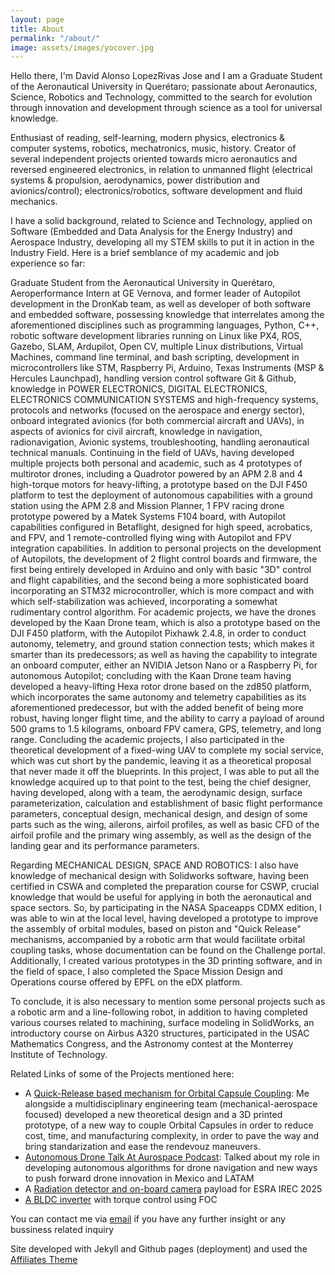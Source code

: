 ```yaml
---
layout: page
title: About
permalink: "/about/"
image: assets/images/yocover.jpg
---
```


Hello there, I'm David Alonso LopezRivas Jose and I am a Graduate Student of the Aeronautical University in Querétaro; passionate about Aeronautics, Science, Robotics and Technology, committed to the search for evolution through innovation and development through science as a tool for universal knowledge.  

Enthusiast of reading, self-learning, modern physics, electronics & computer systems, robotics, mechatronics, music, history. Creator of several independent projects oriented towards micro aeronautics and reversed engineered electronics, in relation to unmanned flight (electrical systems & propulsion, aerodynamics, power distribution and avionics/control); electronics/robotics, software development and fluid mechanics.

I have a solid background, related to Science and Technology, applied on Software (Embedded and Data Analysis for the Energy Industry) and Aerospace Industry, developing all my STEM skills to put it in action in the Industry Field. Here is a brief semblance of my academic and job experience so far: 

Graduate Student from the Aeronautical University in Querétaro, Aeroperformance Intern at GE Vernova, and former leader of Autopilot development in the DronKab team, as well as developer of both software and embedded software, possessing knowledge that interrelates among the aforementioned disciplines such as programming languages, Python, C++, robotic software development libraries running on Linux like PX4, ROS, Gazebo, SLAM, Ardupilot, Open CV, multiple Linux distributions, Virtual Machines, command line terminal, and bash scripting, development in microcontrollers like STM, Raspberry Pi, Arduino, Texas Instruments (MSP & Hercules Launchpad), handling version control software Git & Github, knowledge in POWER ELECTRONICS, DIGITAL ELECTRONICS, ELECTRONICS COMMUNICATION SYSTEMS and high-frequency systems, protocols and networks (focused on the aerospace and energy sector), onboard integrated avionics (for both commercial aircraft and UAVs), in aspects of avionics for civil aircraft, knowledge in navigation, radionavigation, Avionic systems, troubleshooting, handling aeronautical technical manuals. Continuing in the field of UAVs, having developed multiple projects both personal and academic, such as 4 prototypes of multirotor drones, including a Quadrotor powered by an APM 2.8 and 4 high-torque motors for heavy-lifting, a prototype based on the DJI F450 platform to test the deployment of autonomous capabilities with a ground station using the APM 2.8 and Mission Planner, 1 FPV racing drone prototype powered by a Matek Systems F104 board, with Autopilot capabilities configured in Betaflight, designed for high speed, acrobatics, and FPV, and 1 remote-controlled flying wing with Autopilot and FPV integration capabilities. In addition to personal projects on the development of Autopilots, the development of 2 flight control boards and firmware, the first being entirely developed in Arduino and only with basic "3D" control and flight capabilities, and the second being a more sophisticated board incorporating an STM32 microcontroller, which is more compact and with which self-stabilization was achieved, incorporating a somewhat rudimentary control algorithm. For academic projects, we have the drones developed by the Kaan Drone team, which is also a prototype based on the DJI F450 platform, with the Autopilot Pixhawk 2.4.8, in order to conduct autonomy, telemetry, and ground station connection tests; which makes it smarter than its predecessors; as well as having the capability to integrate an onboard computer, either an NVIDIA Jetson Nano or a Raspberry Pi, for autonomous Autopilot; concluding with the Kaan Drone team having developed a heavy-lifting Hexa rotor drone based on the zd850 platform, which incorporates the same autonomy and telemetry capabilities as its aforementioned predecessor, but with the added benefit of being more robust, having longer flight time, and the ability to carry a payload of around 500 grams to 1.5 kilograms, onboard FPV camera, GPS, telemetry, and long range. Concluding the academic projects, I also participated in the theoretical development of a fixed-wing UAV to complete my social service, which was cut short by the pandemic, leaving it as a theoretical proposal that never made it off the blueprints. In this project, I was able to put all the knowledge acquired up to that point to the test, being the chief designer, having developed, along with a team, the aerodynamic design, surface parameterization, calculation and establishment of basic flight performance parameters, conceptual design, mechanical design, and design of some parts such as the wing, ailerons, airfoil profiles, as well as basic CFD of the airfoil profile and the primary wing assembly, as well as the design of the landing gear and its performance parameters.

Regarding MECHANICAL DESIGN, SPACE AND ROBOTICS: I also have knowledge of mechanical design with Solidworks software, having been certified in CSWA and completed the preparation course for CSWP, crucial knowledge that would be useful for applying in both the aeronautical and space sectors. So, by participating in the NASA Spaceapps CDMX edition, I was able to win at the local level, having developed a prototype to improve the assembly of orbital modules, based on piston and "Quick Release" mechanisms, accompanied by a robotic arm that would facilitate orbital coupling tasks, whose documentation can be found on the Challenge portal. Additionally, I created various prototypes in the 3D printing software, and in the field of space, I also completed the Space Mission Design and Operations course offered by EPFL on the eDX platform.

To conclude, it is also necessary to mention some personal projects such as a robotic arm and a line-following robot, in addition to having completed various courses related to machining, surface modeling in SolidWorks, an introductory course on Airbus A320 structures, participated in the USAC Mathematics Congress, and the Astronomy contest at the Monterrey Institute of Technology.


Related Links of some of the Projects mentioned here:
- A [Quick-Release based mechanism for Orbital Capsule Coupling](https://2020.spaceappschallenge.org/challenges/create/lets-connect/teams/astreo/project): Me alongside a multidisciplinary engineering team (mechanical-aerospace focused) developed a new theoretical design and a 3D printed prototype, of a new way to couple Orbital Capsules in order to reduce cost, time, and manufacturing complexity, in order to pave the way and bring standarization and ease the rendevouz maneuvers.
- [Autonomous Drone Talk At Aurospace Podcast](https://open.spotify.com/episode/5yy8wK2THztCYBig589F8X?si=P0N40jHzRqOln05eURoXuQ&nd=1&dlsi=0c904b9c3da74e93): Talked about my role in developing autonomous algorithms for drone navigation and new ways to push forward drone innovation in Mexico and LATAM
- A [Radiation detector and on-board camera]() payload for ESRA IREC 2025 
- [A BLDC inverter]() with torque control using FOC


You can contact me via [email](mailto:davidalonsolopezrivasjose@gmail.com) if you have any further insight or any bussiness related inquiry

Site developed with Jekyll and Github pages (deployment) and used the [Affiliates Theme](https://bootstrapstarter.com/template-affiliates-bootstrap-jekyll/) 